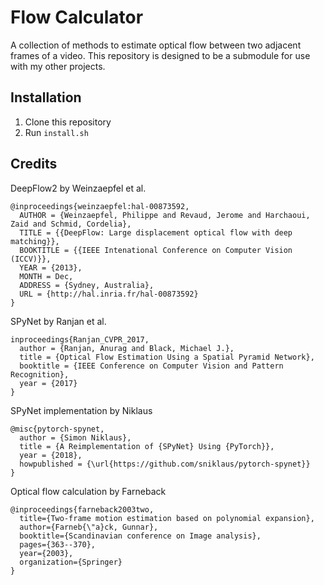 # Flow Calculator
A collection of methods to estimate optical flow between two adjacent frames of a video. This repository is designed to be a submodule for use with my other projects.

## Installation

1. Clone this repository
1. Run `install.sh`

## Credits

DeepFlow2 by Weinzaepfel et al.
```
@inproceedings{weinzaepfel:hal-00873592,
  AUTHOR = {Weinzaepfel, Philippe and Revaud, Jerome and Harchaoui, Zaid and Schmid, Cordelia},
  TITLE = {{DeepFlow: Large displacement optical flow with deep matching}},
  BOOKTITLE = {{IEEE Intenational Conference on Computer Vision (ICCV)}},
  YEAR = {2013},
  MONTH = Dec,
  ADDRESS = {Sydney, Australia},
  URL = {http://hal.inria.fr/hal-00873592}
}
```

SPyNet by Ranjan et al.
```
inproceedings{Ranjan_CVPR_2017,
  author = {Ranjan, Anurag and Black, Michael J.},
  title = {Optical Flow Estimation Using a Spatial Pyramid Network},
  booktitle = {IEEE Conference on Computer Vision and Pattern Recognition},
  year = {2017}
}
```

SPyNet implementation by Niklaus
```
@misc{pytorch-spynet,
  author = {Simon Niklaus},
  title = {A Reimplementation of {SPyNet} Using {PyTorch}},
  year = {2018},
  howpublished = {\url{https://github.com/sniklaus/pytorch-spynet}}
}
```

Optical flow calculation by Farneback
```
@inproceedings{farneback2003two,
  title={Two-frame motion estimation based on polynomial expansion},
  author={Farneb{\"a}ck, Gunnar},
  booktitle={Scandinavian conference on Image analysis},
  pages={363--370},
  year={2003},
  organization={Springer}
}
```
